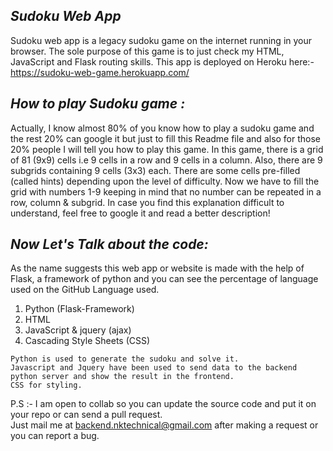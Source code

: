 ## _Sudoku Web App_
Sudoku web app is a legacy sudoku game on the internet running in your browser. 
The sole purpose of this game is to just check my HTML, JavaScript and Flask routing skills. 
This app is deployed on Heroku here:- https://sudoku-web-game.herokuapp.com/
 
## _How to play Sudoku game :_
Actually, I know almost 80% of you know how to play a sudoku game and the rest 20% can google it but just to fill this Readme file and also for those 20% people I will tell you how to play this game. In this game, there is a grid of 81 (9x9) cells i.e 9 cells in a row and 9 cells in a column. Also, there are 9 subgrids containing 9 cells (3x3) each. There are some cells pre-filled (called hints) depending upon the level of difficulty. Now we have to fill the grid with numbers 1-9 keeping in mind that no number can be repeated in a row, column & subgrid. In case you find this explanation difficult to understand, feel free to google it and read a better description!

## _Now Let's Talk about the code:_
As the name suggests this web app or website is made with the help of Flask, a framework of python and you can see the percentage of language used on the GitHub Language used.
1. Python (Flask-Framework)
2. HTML 
3. JavaScript & jquery (ajax)
4. Cascading Style Sheets (CSS) 

```
Python is used to generate the sudoku and solve it. 
Javascript and Jquery have been used to send data to the backend python server and show the result in the frontend.
CSS for styling.
```

P.S :- I am open to collab so you can update the source code and put it on your repo or can send a pull request.<BR> 
 Just mail me at backend.nktechnical@gmail.com after making a request or you can report a bug.
